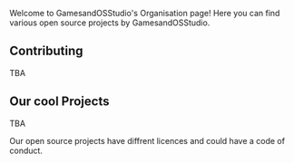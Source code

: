 Welcome to GamesandOSStudio's Organisation page! Here you can find various open source projects by GamesandOSStudio.

## Contributing
TBA

## Our cool Projects
TBA

Our open source projects have diffrent licences and could have a code of conduct.
